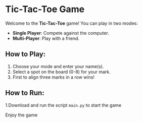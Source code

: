 # Tic-Tac-Toe Game

Welcome to the **Tic-Tac-Toe** game! You can play in two modes:

- **Single Player**: Compete against the computer.
- **Multi-Player**: Play with a friend.

## How to Play:
1. Choose your mode and enter your name(s).
2. Select a spot on the board (0-8) for your mark.
3. First to align three marks in a row wins!

## How to Run:
1.Download and run the script `main.py` to start the game

Enjoy the game
